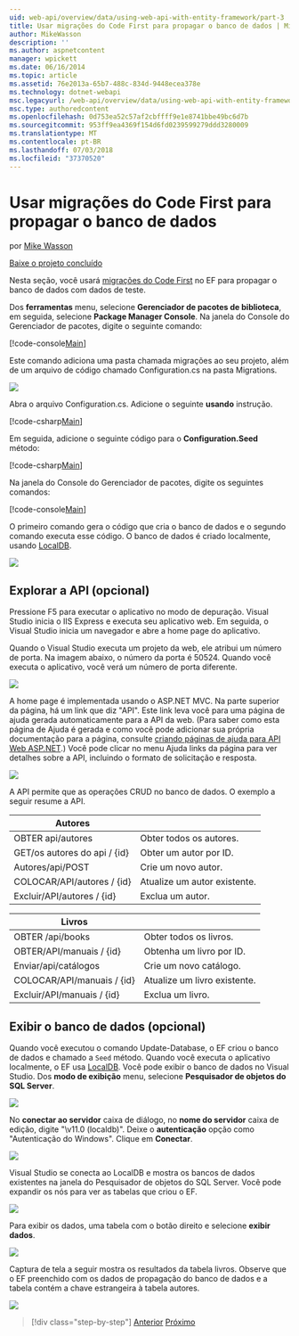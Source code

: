 ```yaml
---
uid: web-api/overview/data/using-web-api-with-entity-framework/part-3
title: Usar migrações do Code First para propagar o banco de dados | Microsoft Docs
author: MikeWasson
description: ''
ms.author: aspnetcontent
manager: wpickett
ms.date: 06/16/2014
ms.topic: article
ms.assetid: 76e2013a-65b7-488c-834d-9448ecea378e
ms.technology: dotnet-webapi
msc.legacyurl: /web-api/overview/data/using-web-api-with-entity-framework/part-3
msc.type: authoredcontent
ms.openlocfilehash: 0d753ea52c57af2cbffff9e1e8741bbe49bc6d7b
ms.sourcegitcommit: 953ff9ea4369f154d6fd0239599279ddd3280009
ms.translationtype: MT
ms.contentlocale: pt-BR
ms.lasthandoff: 07/03/2018
ms.locfileid: "37370520"
---
```

<a name="use-code-first-migrations-to-seed-the-database"></a>Usar migrações do Code First para propagar o banco de dados
====================
por [Mike Wasson](https://github.com/MikeWasson)

[Baixe o projeto concluído](https://github.com/MikeWasson/BookService)

Nesta seção, você usará [migrações do Code First](https://msdn.microsoft.com/data/jj591621) no EF para propagar o banco de dados com dados de teste.

Dos **ferramentas** menu, selecione **Gerenciador de pacotes de biblioteca**, em seguida, selecione **Package Manager Console**. Na janela do Console do Gerenciador de pacotes, digite o seguinte comando:

[!code-console[Main](part-3/samples/sample1.cmd)]

Este comando adiciona uma pasta chamada migrações ao seu projeto, além de um arquivo de código chamado Configuration.cs na pasta Migrations.

![](part-3/_static/image1.png)

Abra o arquivo Configuration.cs. Adicione o seguinte **usando** instrução.

[!code-csharp[Main](part-3/samples/sample2.cs)]

Em seguida, adicione o seguinte código para o **Configuration.Seed** método:

[!code-csharp[Main](part-3/samples/sample3.cs)]

Na janela do Console do Gerenciador de pacotes, digite os seguintes comandos:

[!code-console[Main](part-3/samples/sample4.cmd)]

O primeiro comando gera o código que cria o banco de dados e o segundo comando executa esse código. O banco de dados é criado localmente, usando [LocalDB](https://msdn.microsoft.com/library/hh510202.aspx).

![](part-3/_static/image2.png)

## <a name="explore-the-api-optional"></a>Explorar a API (opcional)

Pressione F5 para executar o aplicativo no modo de depuração. Visual Studio inicia o IIS Express e executa seu aplicativo web. Em seguida, o Visual Studio inicia um navegador e abre a home page do aplicativo.

Quando o Visual Studio executa um projeto da web, ele atribui um número de porta. Na imagem abaixo, o número da porta é 50524. Quando você executa o aplicativo, você verá um número de porta diferente.

![](part-3/_static/image3.png)

A home page é implementada usando o ASP.NET MVC. Na parte superior da página, há um link que diz "API". Este link leva você para uma página de ajuda gerada automaticamente para a API da web. (Para saber como esta página de Ajuda é gerada e como você pode adicionar sua própria documentação para a página, consulte [criando páginas de ajuda para API Web ASP.NET](../../getting-started-with-aspnet-web-api/creating-api-help-pages.md).) Você pode clicar no menu Ajuda links da página para ver detalhes sobre a API, incluindo o formato de solicitação e resposta.

![](part-3/_static/image4.png)

A API permite que as operações CRUD no banco de dados. O exemplo a seguir resume a API.

| Autores |  |
| --- | -- |
| OBTER api/autores | Obter todos os autores. |
| GET/os autores do api / {id} | Obter um autor por ID. |
| Autores/api/POST | Crie um novo autor. |
| COLOCAR/API/autores / {id} | Atualize um autor existente. |
| Excluir/API/autores / {id} | Exclua um autor. |

| Livros |  |
| --- | -- |
| OBTER /api/books | Obter todos os livros. |
| OBTER/API/manuais / {id} | Obtenha um livro por ID. |
| Enviar/api/catálogos | Crie um novo catálogo. |
| COLOCAR/API/manuais / {id} | Atualize um livro existente. |
| Excluir/API/manuais / {id} | Exclua um livro. |

## <a name="view-the-database-optional"></a>Exibir o banco de dados (opcional)

Quando você executou o comando Update-Database, o EF criou o banco de dados e chamado a `Seed` método. Quando você executa o aplicativo localmente, o EF usa [LocalDB](https://blogs.msdn.com/b/sqlexpress/archive/2011/07/12/introducing-localdb-a-better-sql-express.aspx). Você pode exibir o banco de dados no Visual Studio. Dos **modo de exibição** menu, selecione **Pesquisador de objetos do SQL Server**.

![](part-3/_static/image5.png)

No **conectar ao servidor** caixa de diálogo, no **nome do servidor** caixa de edição, digite "\v11.0 (localdb)". Deixe o **autenticação** opção como "Autenticação do Windows". Clique em **Conectar**.

![](part-3/_static/image6.png)

Visual Studio se conecta ao LocalDB e mostra os bancos de dados existentes na janela do Pesquisador de objetos do SQL Server. Você pode expandir os nós para ver as tabelas que criou o EF.

![](part-3/_static/image7.png)

Para exibir os dados, uma tabela com o botão direito e selecione **exibir dados**.

![](part-3/_static/image8.png)

Captura de tela a seguir mostra os resultados da tabela livros. Observe que o EF preenchido com os dados de propagação do banco de dados e a tabela contém a chave estrangeira à tabela autores.

![](part-3/_static/image9.png)

> [!div class="step-by-step"]
> [Anterior](part-2.md)
> [Próximo](part-4.md)
